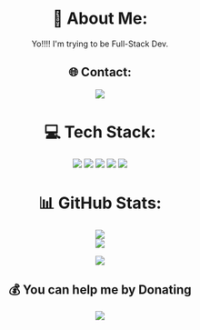 <div align="center">

# 💫 About Me:
Yo!!!! I'm trying to be Full-Stack Dev.

## 🌐 Contact:
<a href="mailto:meawdamxza@gmail.com"><img src="https://img.shields.io/badge/Email-D14836?logo=gmail&logoColor=white" /></a>

# 💻 Tech Stack:
<img src="https://img.shields.io/badge/javascript-%23323330.svg?style=for-the-badge&logo=javascript&logoColor=%23F7DF1E" />
<img src="https://img.shields.io/badge/express.js-%23404d59.svg?style=for-the-badge&logo=express&logoColor=%2361DAFB" />
<img src="https://img.shields.io/badge/node.js-6DA55F?style=for-the-badge&logo=node.js&logoColor=white" />
<img src="https://img.shields.io/badge/react-%2320232a.svg?style=for-the-badge&logo=react&logoColor=%2361DAFB" />
<img src="https://img.shields.io/badge/git-%23F05033.svg?style=for-the-badge&logo=git&logoColor=white" />

# 📊 GitHub Stats:
<img src="https://nirzak-streak-stats.vercel.app/?user=Meawdam&theme=dark&hide_border=true" /><br/>
<img src="https://github-readme-stats.vercel.app/api/top-langs/?username=Meawdam&theme=dark&hide_border=true&include_all_commits=false&count_private=false&layout=compact" />

<img src="https://quotes-github-readme.vercel.app/api?type=horizontal&theme=radical" />

## 💰 You can help me by Donating
<a href="https://buymeacoffee.com/meawdam"><img src="https://img.shields.io/badge/Buy%20Me%20a%20Coffee-ffdd00?style=for-the-badge&logo=buy-me-a-coffee&logoColor=black" /></a>

</div>
